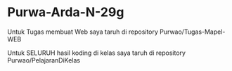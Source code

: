 # Purwa-Arda-N-29g
Untuk Tugas membuat Web saya taruh di repository Purwao/Tugas-Mapel-WEB

Untuk SELURUH hasil koding di kelas saya taruh di repository Purwao/PelajaranDiKelas
